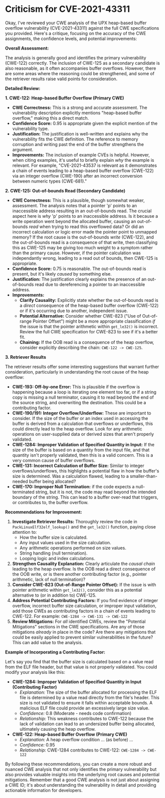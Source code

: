 # Criticism for CVE-2021-43311

Okay, I've reviewed your CWE analysis of the UPX heap-based buffer overflow vulnerability (CVE-2021-43311) against the full CWE specifications you provided. Here's a critique, focusing on the accuracy of the CWE assignments, the confidence levels, and potential improvements:

**Overall Assessment:**

The analysis is generally good and identifies the primary vulnerability (CWE-122) correctly. The inclusion of CWE-125 as a secondary candidate is also reasonable, as it often accompanies buffer overflows. However, there are some areas where the reasoning could be strengthened, and some of the retriever results raise valid points for consideration.

**Detailed Review:**

**1. CWE-122: Heap-based Buffer Overflow (Primary CWE)**

*   **CWE Correctness:** This is a strong and accurate assessment. The vulnerability description explicitly mentions "heap-based buffer overflow," making this a direct match.
*   **Confidence Score:** 0.95 is appropriate given the explicit mention of the vulnerability type.
*   **Justification:** The justification is well-written and explains why the vulnerability fits the CWE definition. The reference to memory corruption and writing past the end of the buffer strengthens the argument.
*   **Improvements:** The inclusion of example CVEs is helpful. However, when citing examples, it's useful to briefly explain *why* the example is relevant. For example, "CVE-2021-43537 is relevant as it demonstrates a chain of events leading to a heap-based buffer overflow (CWE-122) via an integer overflow (CWE-190) after an incorrect conversion between numeric types (CWE-681)."

**2. CWE-125: Out-of-bounds Read (Secondary Candidate)**

*   **CWE Correctness:** This is a plausible, though somewhat weaker, assessment.  The analysis notes that a pointer 'p' points to an inaccessible address resulting in an out-of-bounds read.  The crucial aspect here is *why* 'p' points to an inaccessible address.  Is it because a write operation went beyond the allocated buffer, causing an out-of-bounds *read* when trying to read this overflowed data? Or did an incorrect calculation or logic error made the pointer point to unmapped memory? If the root cause is the out-of-bounds *write* (CWE-122), and the out-of-bounds read is a consequence of that write, then classifying this as CWE-125 may be giving too much weight to a symptom rather than the primary cause.  However, if the pointer calculation was independantly wrong, leading to a read out of bounds, then CWE-125 is appropriate.
*   **Confidence Score:** 0.75 is reasonable.  The out-of-bounds read is present, but it's likely *caused* by something else.
*   **Justification:** The justification clearly explains the presence of an out-of-bounds read due to dereferencing a pointer to an inaccessible address.
*   **Improvements:**
    *   **Clarify Causality:**  Explicitly state whether the out-of-bounds read is a *direct* consequence of the heap-based buffer overflow (CWE-122) or if it's occurring due to another, independent issue.
    *   **Potential Alternative:** Consider whether CWE-823 ("Use of Out-of-range Pointer Offset") might be a more appropriate classification *if* the issue is that the pointer arithmetic within `get_le32()` is incorrect.  Review the full CWE specification for CWE-823 to see if it's a better fit.
    *   **Chaining:** If the OOB read is a consequence of the heap overflow, consider explicitly describing the chain:  `CWE-122 -> CWE-125`.

**3. Retriever Results**

The retriever results offer some interesting suggestions that warrant further consideration, particularly in understanding the root cause of the heap overflow:

*   **CWE-193: Off-by-one Error:** This is plausible if the overflow is happening because a loop is iterating one element too far, or if a string copy is missing a null terminator, causing it to read beyond the end of the source string, and overwriting the destination. This could be a contributing factor.
*   **CWE-190/191: Integer Overflow/Underflow:** These are important to consider.  If the size of the buffer or an index used in accessing the buffer is derived from a calculation that overflows or underflows, this could directly lead to the heap overflow. Look for any arithmetic operations on user-supplied data or derived sizes that aren't properly validated.
*   **CWE-1284: Improper Validation of Specified Quantity in Input:** If the size of the buffer is based on a quantity from the input file, and that quantity isn't properly validated, then this is a valid concern.  This is a very common cause of buffer overflows.
*   **CWE-131: Incorrect Calculation of Buffer Size:** Similar to integer overflows/underflows, this highlights a potential flaw in how the buffer's size is determined.  Was a calculation flawed, leading to a smaller-than-needed buffer being allocated?
*   **CWE-170: Improper Null Termination:** if the code expects a null-terminated string, but it is not, the code may read beyond the intended boundary of the string. This can lead to a buffer over-read that triggers, or contributes to, the buffer overflow.

**Recommendations for Improvement:**

1.  **Investigate Retriever Results:**  Thoroughly review the code in `PackLinuxElf32elf_lookup()` and the `get_le32()` function, paying close attention to:
    *   How the buffer size is calculated.
    *   Any input values used in the size calculation.
    *   Any arithmetic operations performed on size values.
    *   String handling (null termination).
    *   Looping logic and index calculations.
2.  **Strengthen Causality Explanation:**  Clearly articulate the *causal chain* leading to the heap overflow.  Is the OOB read a direct consequence of the OOB write, or is there another contributing factor (e.g., pointer arithmetic, lack of null termination)?
3.  **Consider CWE-823 (Out-of-Range Pointer Offset):**  If the issue is with pointer arithmetic within `get_le32()`, consider this as a potential alternative to (or in addition to) CWE-125.
4.  **Address Potential Contributing Factors:** If you find evidence of integer overflow, incorrect buffer size calculation, or improper input validation, add those CWEs as contributing factors in a chain of events leading to CWE-122.  For example: `CWE-1284 -> CWE-131 -> CWE-122`
5.  **Review Mitigations:** For *all* identified CWEs, review the "Potential Mitigations" sections in the CWE specifications. Are any of those mitigations *already* in place in the code? Are there any mitigations that could be easily applied to prevent similar vulnerabilities in the future? This can add value to the analysis.

**Example of Incorporating a Contributing Factor:**

Let's say you find that the buffer size is calculated based on a value read from the ELF file header, but that value is not properly validated. You could modify your analysis like this:

*   **CWE-1284: Improper Validation of Specified Quantity in Input (Contributing Factor)**
    *   *Explanation:* The size of the buffer allocated for processing the ELF file is determined by a value read directly from the file's header. This size is not validated to ensure it falls within acceptable bounds.  A malicious ELF file could provide an excessively large size value.
    *   *Confidence:* 0.8 (Moderate - needs code confirmation)
    *   *Relationship:* This weakness contributes to CWE-122 because the lack of validation can lead to an undersized buffer being allocated, ultimately causing the heap overflow.
*   **CWE-122: Heap-based Buffer Overflow (Primary CWE)**
    *   *Explanation:* A heap overflow condition ... (as before) ...
    *   *Confidence:* 0.95
    *   *Relationship:*  CWE-1284 contributes to CWE-122: `CWE-1284 -> CWE-122`

By following these recommendations, you can create a more robust and nuanced CWE analysis that not only identifies the primary vulnerability but also provides valuable insights into the underlying root causes and potential mitigations. Remember that a good CWE analysis is not just about assigning a CWE ID; it's about understanding the vulnerability in detail and providing actionable information for developers.